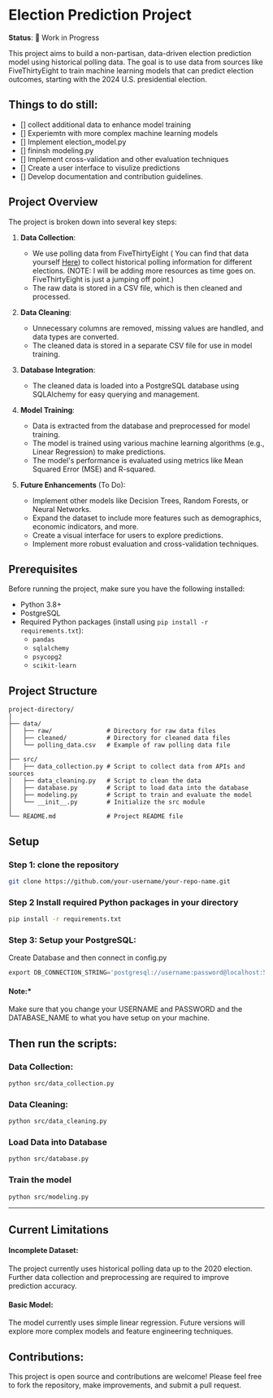 # Election Prediction Project

**Status**: 🚧 Work in Progress

This project aims to build a non-partisan, data-driven election prediction model using historical polling data. The goal is to use data from sources like FiveThirtyEight to train machine learning models that can predict election outcomes, starting with the 2024 U.S. presidential election.

## Things to do still:
- [] collect additional data to enhance model training
- [] Experiemtn with more complex machine learning models
- [] Implement  election_model.py
- [] fininsh modeling.py
- [] Implement cross-validation and other evaluation techniques
- [] Create a user interface to visulize predictions
- [] Develop documentation and contribution guidelines.

## Project Overview

The project is broken down into several key steps:

1. **Data Collection**: 
   - We use polling data from FiveThirtyEight ( You can find that data yourself [Here](https://github.com/fivethirtyeight/data/tree/master/polls)) to collect historical polling information for different elections. (NOTE: I will be adding more resources as time goes on. FiveThirtyEight is just a jumping off point.)
   - The raw data is stored in a CSV file, which is then cleaned and processed.

2. **Data Cleaning**: 
   - Unnecessary columns are removed, missing values are handled, and data types are converted.
   - The cleaned data is stored in a separate CSV file for use in model training.

3. **Database Integration**: 
   - The cleaned data is loaded into a PostgreSQL database using SQLAlchemy for easy querying and management.

4. **Model Training**: 
   - Data is extracted from the database and preprocessed for model training.
   - The model is trained using various machine learning algorithms (e.g., Linear Regression) to make predictions.
   - The model's performance is evaluated using metrics like Mean Squared Error (MSE) and R-squared.

5. **Future Enhancements** (To Do):
   - Implement other models like Decision Trees, Random Forests, or Neural Networks.
   - Expand the dataset to include more features such as demographics, economic indicators, and more.
   - Create a visual interface for users to explore predictions.
   - Implement more robust evaluation and cross-validation techniques.

## Prerequisites

Before running the project, make sure you have the following installed:

- Python 3.8+
- PostgreSQL
- Required Python packages (install using `pip install -r requirements.txt`):
  - `pandas`
  - `sqlalchemy`
  - `psycopg2`
  - `scikit-learn`

## Project Structure

```plaintext
project-directory/
│
├── data/
│   ├── raw/               # Directory for raw data files
│   ├── cleaned/           # Directory for cleaned data files
│   └── polling_data.csv   # Example of raw polling data file
│
├── src/
│   ├── data_collection.py # Script to collect data from APIs and sources
│   ├── data_cleaning.py   # Script to clean the data
│   ├── database.py        # Script to load data into the database
│   ├── modeling.py        # Script to train and evaluate the model
│   └── __init__.py        # Initialize the src module
│
└── README.md              # Project README file

 ```
 ## Setup
### Step 1: clone the repository

```bash
git clone https://github.com/your-username/your-repo-name.git
```
### Step 2 Install required Python packages in your directory

```bash
pip install -r requirements.txt
```

### Step 3: Setup your PostgreSQL:
Create Database and then connect in config.py
```python
export DB_CONNECTION_STRING='postgresql://username:password@localhost:5432/your_database_name'
```
#### **Note:*** 
Make sure that you change your USERNAME and PASSWORD and the DATABASE_NAME to what you have setup on your machine.

## Then run the scripts:

### Data Collection:
```bash
python src/data_collection.py
```
### Data Cleaning:
```bash
python src/data_cleaning.py
```

### Load Data into Database

```bash
python src/database.py
```

### Train the model

```bash
python src/modeling.py
```

---

## Current Limitations

#### Incomplete Dataset: 
The project currently uses historical polling data up to the 2020 election. Further data collection and preprocessing are required to improve prediction accuracy.

#### Basic Model:

The model currently uses simple linear regression. Future versions will explore more complex models and feature engineering techniques.



## Contributions:

This project is open source and contributions are welcome! Please feel free to fork the repository, make improvements, and submit a pull request.

